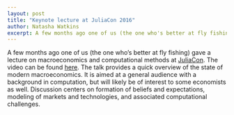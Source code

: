```yaml
---
layout: post
title: "Keynote lecture at JuliaCon 2016"
author: Natasha Watkins
excerpt: A few months ago one of us (the one who's better at fly fishing)
---
```


A few months ago one of us (the one who’s better at fly fishing) gave a lecture on macroeconomics and computational methods at [JuliaCon](http://juliacon.org/). The video can be found [here](https://www.youtube.com/watch?v=KkKBwJkYgVk). The talk provides a quick overview of the state of modern macroeconomics. It is aimed at a general audience with a background in computation, but will likely be of interest to some economists as well. Discussion centers on formation of beliefs and expectations, modeling of markets and technologies, and associated computational challenges.
